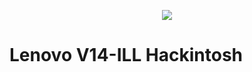 <p align="center">
  <img src="https://i.ibb.co/VTnt8Y1/Screenshot-2023-08-09-at-8-36-50-PM.png" />
  <h1>Lenovo V14-ILL Hackintosh</h1>
</p>
